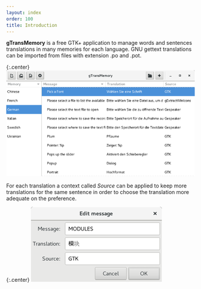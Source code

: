 ```yaml
---
layout: index
order: 100
title: Introduction
---
```

**gTransMemory** is a free GTK+ application to manage words and sentences
translations in many memories for each language. GNU gettext translations
can be imported from files with extension .po and .pot.

{:.center}
![Main window](/resources/gtransmemory/archive/latest/english/main.png)

For each translation a context called *Source* can be applied to keep more
translations for the same sentence in order to choose the translation more
adequate on the preference.

{:.center}
![Detail window](/resources/gtransmemory/archive/latest/english/detail.png)
